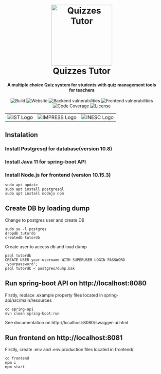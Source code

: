 <h1 align="center">
  <br>
  <img src="https://quizzes-tutor.tecnico.ulisboa.pt/logo_optimized.png" alt="Quizzes Tutor" width="200">
  <br>
  Quizzes Tutor
  <br>
</h1>

<h4 align="center">A multiple choice Quiz system for students with quiz management tools for teachers</h4>

<p align="center">
  <img src="https://img.shields.io/github/workflow/status/socialsoftware/as-tutor/build" alt="Build">
  <img src="https://img.shields.io/website?url=https%3A%2F%2Fquizzes-tutor.tecnico.ulisboa.pt" alt="Website">
  <img src="https://snyk.io/test/github/socialsoftware/as-tutor/badge.svg?targetFile=spring-api/pom.xml" alt="Backend vulnerabilities">
  <img src="https://snyk.io/test/github/socialsoftware/as-tutor/badge.svg?targetFile=frontend/package.json" alt="Frontend vulnerabilities">
  <img src="https://codecov.io/gh/socialsoftware/as-tutor/branch/master/graph/badge.svg" alt="Code Coverage">
  <img src="https://img.shields.io/github/license/socialsoftware/as-tutor"alt="License">
</p>

<table>
  <tr>
    <td><img src="https://math.tecnico.ulisboa.pt/img/Tecnico_logo.svg" alt="IST Logo"/></td>
    <td><img src="https://www.inesc-id.pt/wp-content/uploads/2018/01/impress_logo_703x316.png" alt="IMPRESS Logo"/></td>
    <td><img src="http://gaips.inesc-id.pt/sapient/wp-content/uploads/2014/11/logo_inesc.png" alt="INESC Logo"/></td>
  </tr>
</table>

## Instalation

### Install Postgresql for database(version 10.8)
### Install Java 11 for spring-boot API
### Install Node.js for frontend (version 10.15.3)

```
sudo apt update
sudo apt install postgresql
sudo apt install nodejs npm
```

## Create DB by loading dump

Change to postgres user and create DB
```
sudo su -l postgres
dropdb tutordb
createdb tutordb
```

Create user to access db and load dump
```
psql tutordb
CREATE USER your-username WITH SUPERUSER LOGIN PASSWORD 'yourpassword';
psql tutordb < postgres/dump.bak
```

## Run spring-boot API on http://localhost:8080

Firstly, replace .example property files located in spring-api/src/main/resources

```
cd spring-api
mvn clean spring-boot:run
```

See documentation on http://localhost:8080/swagger-ui.html

## Run frontend on http://localhost:8081

Firstly, create .env and .env.production files located in frontend/

```
cd frontend
npm i
npm start
```
